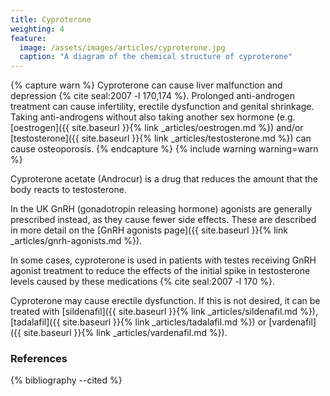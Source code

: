 ```yaml
---
title: Cyproterone
weighting: 4
feature:
  image: /assets/images/articles/cyproterone.jpg
  caption: "A diagram of the chemical structure of cyproterone"
---
```


{% capture warn %}
Cyproterone can cause liver malfunction and depression {% cite seal:2007 -l 170,174 %}. Prolonged anti-androgen treatment can cause infertility, erectile dysfunction and genital shrinkage. Taking anti-androgens without also taking another sex hormone (e.g. [oestrogen]({{ site.baseurl }}{% link _articles/oestrogen.md %}) and/or [testosterone]({{ site.baseurl }}{% link _articles/testosterone.md %}) can cause osteoporosis.
{% endcapture %}
{% include warning warning=warn %}

Cyproterone acetate (Androcur) is a drug that reduces the amount that the body reacts to testosterone.

In the UK GnRH (gonadotropin releasing hormone) agonists are generally prescribed instead, as they cause fewer side effects. These are described in more detail on the [GnRH agonists page]({{ site.baseurl }}{% link _articles/gnrh-agonists.md %}).

In some cases, cyproterone is used in patients with testes receiving GnRH agonist treatment to reduce the effects of the initial spike in testosterone levels caused by these medications {% cite seal:2007 -l 170 %}.

Cyproterone may cause erectile dysfunction. If this is not desired, it can be treated with [sildenafil]({{ site.baseurl }}{% link _articles/sildenafil.md %}), [tadalafil]({{ site.baseurl }}{% link _articles/tadalafil.md %}) or [vardenafil]({{ site.baseurl }}{% link _articles/vardenafil.md %}).

### References

{% bibliography --cited %}